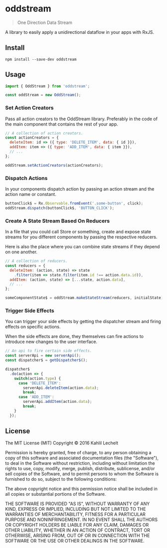 # oddstream

> One Direction Data Stream

A library to easily apply a unidirectional dataflow in your apps with RxJS.

## Install

`npm install --save-dev oddstream`

## Usage

```js
import { OddStream } from 'oddstream';

const oddStream = new OddStream();
```

### Set Action Creators
Pass all action creators to the OddStream library.
Preferably in the code of the main component that contains the rest of your app.

```js
// A collection of action creators.
const actionCreators = {
  deleteItem: id => ({ type: 'DELETE_ITEM', data: { id }}),
  addItem: item => ({ type: 'ADD_ITEM', data: { item }}),
  // ...
};

oddStream.setActionCreators(actionCreators);
```

### Dispatch Actions
In your components dispatch action by passing
an action stream and the action name or constant.

```js
buttonClick$ = Rx.Observable.fromEvent('.some-button', click);
oddStream.dispatch(buttonClick$, 'BUTTON_CLICK');
```

### Create A State Stream Based On Reducers
In a file that you could call Store or something,
create and expose state streams for you different components
by passing the respective reducers.

Here is also the place where you can combine state streams if they
depend on one another.

```js
// A collection of reducers.
const reducers = {
  deleteItem: (action, state) => state
    .filter(item => state.filter(item.id !== action.data.id)),
  addItem: (action, state) => [...state, action.data],
  // ...
};

someComponentState$ = oddStream.makeStateStream(reducers, initialState);
```

### Trigger Side Effects
You can trigger your side effects by getting the dispatcher stream
and firing effects on specific actions.

When the side effects are done, they themselves can fire actions
to introduce new changes to the user interface.

```js
// An api to fire certain side effects.
const serverApi = new serverApi();
const dispatcher$ = getDispatcher$();

dispatcher$
  .do(action => {
    switch(action.type) {
      case 'DELETE_ITEM':
        serverApi.deleteItem(action.data);
        break;
      case 'ADD_ITEM':
        serverApi.addItem(action.data);
        break;
    }
  });
```

## License
The MIT License (MIT)
Copyright © 2016 Kahlil Lechelt

Permission is hereby granted, free of charge, to any person obtaining a copy of this software and associated documentation files (the "Software"), to deal in the Software without restriction, including without limitation the rights to use, copy, modify, merge, publish, distribute, sublicense, and/or sell copies of the Software, and to permit persons to whom the Software is furnished to do so, subject to the following conditions:

The above copyright notice and this permission notice shall be included in all copies or substantial portions of the Software.

THE SOFTWARE IS PROVIDED "AS IS", WITHOUT WARRANTY OF ANY KIND, EXPRESS OR IMPLIED, INCLUDING BUT NOT LIMITED TO THE WARRANTIES OF MERCHANTABILITY, FITNESS FOR A PARTICULAR PURPOSE AND NONINFRINGEMENT. IN NO EVENT SHALL THE AUTHORS OR COPYRIGHT HOLDERS BE LIABLE FOR ANY CLAIM, DAMAGES OR OTHER LIABILITY, WHETHER IN AN ACTION OF CONTRACT, TORT OR OTHERWISE, ARISING FROM, OUT OF OR IN CONNECTION WITH THE SOFTWARE OR THE USE OR OTHER DEALINGS IN THE SOFTWARE.
